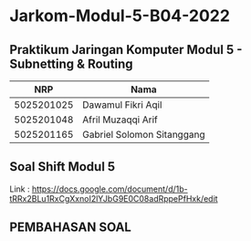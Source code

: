 # Jarkom-Modul-5-B04-2022

## Praktikum Jaringan Komputer Modul 5 - Subnetting & Routing
NRP | Nama
-----------|---------------------------
5025201025 | Dawamul Fikri Aqil
5025201048 | Afril Muzaqqi Arif
5025201165 | Gabriel Solomon Sitanggang

## Soal Shift Modul 5
Link : https://docs.google.com/document/d/1b-tRRx2BLu1RxCgXxnoI2lYJbG9E0C08adRppePfHxk/edit

## PEMBAHASAN SOAL

